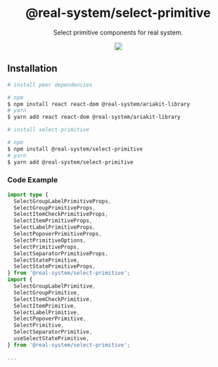 <h1 align="center">@real-system/select-primitive</h1>
<p align="center">Select primitive components for real system.</p>
<p align="center">
<a href="https://www.npmjs.com/package/@real-system/select-primitive"><img src="https://badgen.net/npm/v/@real-system/select-primitive?label=&icon=npm&color=blue" alt="npm version" height="18"/></a>
</p>

## Installation

```bash
# install peer dependencies

# npm
$ npm install react react-dom @real-system/ariakit-library
# yarn
$ yarn add react react-dom @real-system/ariakit-library

# install select-primitive

# npm
$ npm install @real-system/select-primitive
# yarn
$ yarn add @real-system/select-primitive
```

### Code Example

```typescript
import type {
  SelectGroupLabelPrimitiveProps,
  SelectGroupPrimitiveProps,
  SelectItemCheckPrimitiveProps,
  SelectItemPrimitiveProps,
  SelectLabelPrimitiveProps,
  SelectPopoverPrimitiveProps,
  SelectPrimitiveOptions,
  SelectPrimitiveProps,
  SelectSeparatorPrimitiveProps,
  SelectStatePrimitive,
  SelectStatePrimitiveProps,
} from '@real-system/select-primitive';
import {
  SelectGroupLabelPrimitive,
  SelectGroupPrimitive,
  SelectItemCheckPrimitive,
  SelectItemPrimitive,
  SelectLabelPrimitive,
  SelectPopoverPrimitive,
  SelectPrimitive,
  SelectSeparatorPrimitive,
  useSelectStatePrimitive,
} from '@real-system/select-primitive';

...

```
